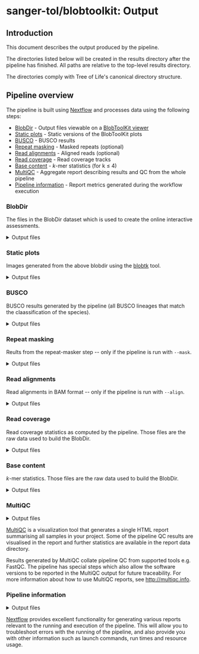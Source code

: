 # sanger-tol/blobtoolkit: Output

## Introduction

This document describes the output produced by the pipeline.

The directories listed below will be created in the results directory after the pipeline has finished. All paths are relative to the top-level results directory.

The directories comply with Tree of Life's canonical directory structure.

## Pipeline overview

The pipeline is built using [Nextflow](https://www.nextflow.io/) and processes data using the following steps:

- [BlobDir](#blobdir) - Output files viewable on a [BlobToolKit viewer](https://github.com/blobtoolkit/blobtoolkit)
- [Static plots](#static-plots) - Static versions of the BlobToolKit plots
- [BUSCO](#busco) - BUSCO results
- [Repeat masking](#repeat-masking) - Masked repeats (optional)
- [Read alignments](#read-alignments) - Aligned reads (optional)
- [Read coverage](#read-coverage) - Read coverage tracks
- [Base content](#base-content) - _k_-mer statistics (for k &le; 4)
- [MultiQC](#multiqc) - Aggregate report describing results and QC from the whole pipeline
- [Pipeline information](#pipeline-information) - Report metrics generated during the workflow execution

### BlobDir

The files in the BlobDir dataset which is used to create the online interactive assessments.

<details markdown="1">
<summary>Output files</summary>

- `blobtoolkit/`
  - `<assembly-name>/`
    - `*.json.gz`: files generated from genome and alignment coverage statistics.

More information about visualising the data in the [BlobToolKit repository](https://github.com/blobtoolkit/blobtoolkit/tree/main/src/viewer)

</details>

### Static plots

Images generated from the above blobdir using the [blobtk](https://github.com/blobtoolkit/blobtk) tool.

<details markdown="1">
<summary>Output files</summary>

- `blobtoolkit/`
  - `plots/`
    - `*.png` or `*.svg`, depending on the selected output format: static versions of the BlobToolKit plots.

</details>

### BUSCO

BUSCO results generated by the pipeline (all BUSCO lineages that match the claassification of the species).

<details markdown="1">
<summary>Output files</summary>

- `busco/`
  - `<lineage-name>/`
    - `short_summary.json`: BUSCO scores for that lineage as JSON
    - `short_summary.tsv`: BUSCO scores for that lineage as a tab-separated file (not for pre-computed BUSCOs).
    - `short_summary.txt`: BUSCO scores for that lineage as formatted text.
    - `full_table.tsv`: Coordinates of the annotated BUSCO genes as a tab-separated file.
    - `missing_busco_list.tsv`: List of the BUSCO genes that could not be found.
    - `*_busco_sequences.tar.gz`: Sequences of the annotated BUSCO genes. 1 _tar_ archive for each of the three annotation levels (`single_copy`, `multi_copy`, `fragmented`), with 1 file per gene.
    - `hmmer_output.tar.gz`: Archive of the HMMER alignment scores.

</details>

### Repeat masking

Reults from the repeat-masker step -- only if the pipeline is run with `--mask`.

<details markdown="1">
<summary>Output files</summary>

- `repeats/`
  - `windowmasker/`
    - `<accession>.fasta`: masked assembly in Fasta format.
    - `<accession>.obinary`: frequency counts of repeats, in windowmasker's own binary format.

</details>

### Read alignments

Read alignments in BAM format -- only if the pipeline is run with `--align`.

<details markdown="1">
<summary>Output files</summary>

- `read_mapping/`
  - `<datatype>/`
    - `<sample>.bam`: alignments of that sample's reads in BAM format.

</details>

### Read coverage

Read coverage statistics as computed by the pipeline.
Those files are the raw data used to build the BlobDir.

<details markdown="1">
<summary>Output files</summary>

- `read_mapping/`
  - `<datatype>/`
    - `<sample>.coverage.1k.bed.gz`: Bedgraph file with the coverage of the alignments of that sample per 1 kbp windows.

</details>

### Base content

_k_-mer statistics.
Those files are the raw data used to build the BlobDir.

<details markdown="1">
<summary>Output files</summary>

- `base_content/`
  - `<assembly-name>_*nuc_windows.tsv.gz`: Tab-separated files with the counts of every _k_-mer for k &le; 4 in 1 kbp windows. The first three columns correspond to the coordinates (sequence name, start, end), followed by each _k_-mer.
  - `<assembly-name>_freq_windows.tsv.gz`: Tab-separated files with frequencies derived from the _k_-mer counts.

</details>

### MultiQC

<details markdown="1">
<summary>Output files</summary>

- `multiqc/`
  - `multiqc_report.html`: a standalone HTML file that can be viewed in your web browser.
  - `multiqc_data/`: directory containing parsed statistics from the different tools used in the pipeline.
  - `multiqc_plots/`: directory containing static images from the report in various formats.

</details>

[MultiQC](http://multiqc.info) is a visualization tool that generates a single HTML report summarising all samples in your project. Some of the pipeline QC results are visualised in the report and further statistics are available in the report data directory.

Results generated by MultiQC collate pipeline QC from supported tools e.g. FastQC. The pipeline has special steps which also allow the software versions to be reported in the MultiQC output for future traceability. For more information about how to use MultiQC reports, see <http://multiqc.info>.

### Pipeline information

<details markdown="1">
<summary>Output files</summary>

- `pipeline_info/blobtoolkit/`
  - Reports generated by Nextflow: `execution_report.html`, `execution_timeline.html`, `execution_trace.txt` and `pipeline_dag.dot`/`pipeline_dag.svg`.
  - Reports generated by the pipeline: `pipeline_report.html`, `pipeline_report.txt` and `software_versions.yml`. The `pipeline_report*` files will only be present if the `--email` / `--email_on_fail` parameter's are used when running the pipeline.
  - Reformatted samplesheet files used as input to the pipeline: `samplesheet.valid.csv`.
  - Parameters used by the pipeline run: `params.json`.

</details>

[Nextflow](https://www.nextflow.io/docs/latest/tracing.html) provides excellent functionality for generating various reports relevant to the running and execution of the pipeline. This will allow you to troubleshoot errors with the running of the pipeline, and also provide you with other information such as launch commands, run times and resource usage.
